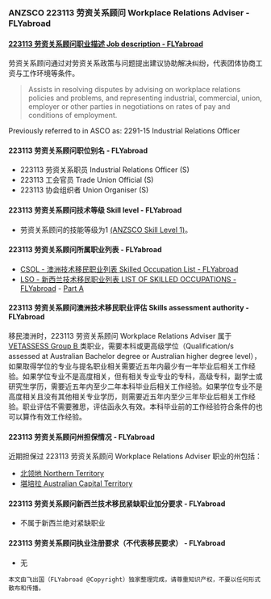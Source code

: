 ### ANZSCO 223113 劳资关系顾问 Workplace Relations Adviser - FLYabroad ###

####  [223113 劳资关系顾问职业描述 Job description - FLYabroad](http://www.flyabroadvisa.com/anzsco/2231.html#223113)

劳资关系顾问通过对劳资关系政策与问题提出建议协助解决纠纷，代表团体协商工资与工作环境等条件。 

> Assists in resolving disputes by advising on workplace relations policies and problems, and representing industrial, commercial, union, employer or other parties in negotiations on rates of pay and conditions of employment.

Previously referred to in ASCO as:
2291-15 Industrial Relations Officer

#### 223113 劳资关系顾问职位别名 - FLYabroad
 
- 223113	 劳资关系职员 Industrial Relations Officer (S)
- 223113 工会官员 Trade Union Official (S)
- 223113 协会组织者 Union Organiser (S)

#### 223113 劳资关系顾问技术等级 Skill level - FLYabroad

- 劳资关系顾问的技能等级为1 [(ANZSCO Skill Level 1)](http://www.flyabroadvisa.com/anzsco/)。

#### 223113 劳资关系顾问所属职业列表 - FLYabroad

- [CSOL - 澳洲技术移民职业列表 Skilled Occupation List - FLYabroad](http://www.flyabroadvisa.com/sol/)
- [LSO - 新西兰技术移民职业列表 LIST OF SKILLED OCCUPATIONS - FLYabroad](http://nz.flyabroadvisa.com/lso/) - [Part A](parta)

#### 223113 劳资关系顾问澳洲技术移民职业评估 Skills assessment authority - FLYabroad

移民澳洲时，223113 劳资关系顾问 Workplace Relations Adviser 属于 [VETASSESS Group B ](http://www.flyabroadvisa.com/ass/vetassess.html)类职业，需要本科或更高级学位（Qualification/s assessed at Australian Bachelor degree or Australian higher degree level），如果取得学位的专业与提名职业相关需要近五年内最少有一年毕业后相关工作经验。如果学位专业不是高度相关，但有相关专业专业的专科，高级专科，副学士或研究生学历，需要近五年内至少二年本科毕业后相关工作经验。如果学位专业不是高度相关且没有其他相关专业学历，则需要近五年内至少三年毕业后相关工作经验。职业评估不需要雅思，评估函永久有效。本科毕业前的工作经验符合条件的也可以算作有效工作经验。

#### 223113 劳资关系顾问州担保情况 - FLYabroad

近期担保过 223113 劳资关系顾问 Workplace Relations Adviser 职业的州包括：

- [北领地 Northern Territory](http://www.flyabroadvisa.com/zdb/nt.html)
- [堪培拉 Australian Capital Territory](http://www.flyabroadvisa.com/zdb/act.html)

#### 223113 劳资关系顾问新西兰技术移民紧缺职业加分要求 - FLYabroad

- 不属于新西兰绝对紧缺职业

#### 223113 劳资关系顾问执业注册要求（不代表移民要求） - FLYabroad

- 无

`本文由飞出国（FLYabroad @Copyright）独家整理完成，请尊重知识产权，不要以任何形式散布和传播。`